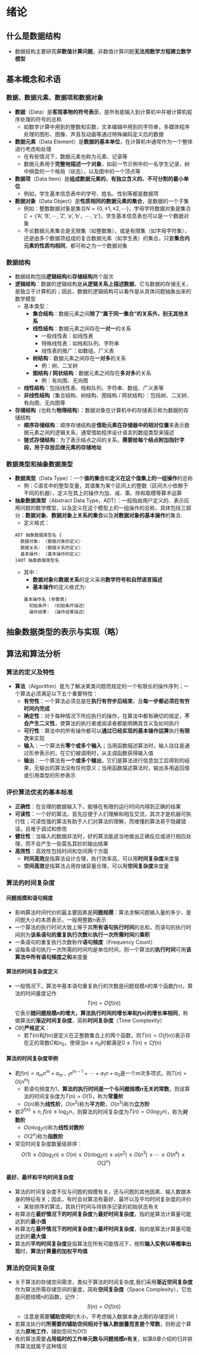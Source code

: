 # 绪论

## 什么是数据结构

+ 数据结构主要研究**非数值计算问题**，非数值计算问题**无法用数学方程建立数学模型**

## 基本概念和术语

### 数据、数据元素、数据项和数据对象

+ **数据**（Data）是**客观事物的符号表示**，是所有能输入到计算机中并被计算机程序处理的符号的总称
  + 如数学计算中用到的整数和实数，文本编辑中用到的字符串，多媒体程序处理的图形、图像、声音及动画等通过特殊编码定义后的数据
+ **数据元素**（Data Element）是**数据的基本单位**，在计算机中通常作为一个整体进行考虑和处理
  + 在有些情况下，数据元素也称为元素、记录等
  + 数据元素用于**完整地描述一个对象**，如前一节示例中的一名学生记录，树中棋盘的一个格局（状态），以及图中的一个顶点等
+ **数据项**（Data Item）是**组成数据元素的、有独立含义的、不可分割的最小单位**
  + 例如，学生基本信息表中的学号、姓名、性别等都是数据项
+ **数据对象**（Data Object）是**性质相同的数据元素的集合**，是数据的一个子集
  + 例如：整数数据对象是集合$N=\{0,\pm 1,\pm 2, \cdots\}$，字母字符数据对象是集合$C=\{\text{‘A’},\text{‘B’},\cdots,\text{‘Z’},\text{‘a’}, \text{‘b’}，\cdots,\text{‘z’}\}$，学生基本信息表也可以是一个数据对象
  + 不论数据元素集合是无限集（如整数集），或是有限集（如字母字符集），还是由多个数据项组成的复合数据光素（如学生表）的集合，只要**集合内元素的性质均相同**，都可称之为一个数据对象

### 数据结构

+ 数据结构包括**逻辑结构**和**存储结构**两个层次
+ **逻辑结构**：数据的逻辑结构是**从逻辑关系上描述数据**，它与数据的存储无关，是独立于计算机的；因此，数据的逻辑结构可以看作是从具体问题抽象出来的数学模型
  + 基本类型：
    + **集合结构**：数据元素之间**除了“属于同一集合”的关系外，别无其他关系**
    + **线性结构**：数据元素之间存在**一对一**的关系
      + 一般线性表：如线性表
      + 特殊线性表：如栈和队列、字符串
      + 线性表的推广：如数组、广义表
    + **树结构**：数据元素之间存在**一对多**的关系
      + 例：树、二叉树
    + **图结构 / 网状结构**：数据元素之间存在**多对多**的关系
      + 例：有向图、无向图
  + **线性结构**：包括线性表、栈和队列、字符串、数组、广义表等
  + **非线性结构**（集合结构、树结构、图结构 / 网状结构）：包括树、二叉树、有向图、无向图等
+ **存储结构**（也称为**物理结构**）：数据对象在计算机中的存储表示称为数据的存储结构
  + **顺序存储结构**：顺序存储结构是**借助元素在存储器中的相对位置**来表示数据元素之间的逻辑关系，通常借助程序设计语言的数组类型来描述
  + **链式存储结构**：为了表示结点之间的关系，**需要给每个结点附加指针字段，用于存放后继元素的存储地址**

### 数据类型和抽象数据类型
+ **数据类型**（Data Type）：一个**值的集合**和**定义在这个值集上的一组操作**的总称
  + 例：C语言中的整型变量，其值集为某个区间上的整数（区间大小依赖于不同的机器），定义在其上的操作为加、减、乘、除和取模等算术运算
+ **抽象数据类型**（Abstract Data Type，ADT）：一般指由用户定义的、表示应用问题的数学模型，以及定义在这个模型上的一组操作的总称，具体包括三部分：**数据对象**、**数据对象上关系的集合**以及**对数据对象的基本操作**的集合.
  + 定义格式：
  ```
  ADT 抽象数据类型名 {
    数据对象: 〈数据对象的定义〉
    数据关系: 〈数据关系的定义〉
    基本操作: 〈基本操作的定义〉
  }ADT 抽象数据类型名
  ```
  + 其中：
    + **数据对象**和**数据关系**的定义采用**数学符号和自然语言描述**
    + **基本操作**的定义格式为:
    ```
    基本操作名 (参数表)
      初始条件: 〈初始条件描述〉
      操作结果: 〈操作结果描述〉
    ```

## 抽象数据类型的表示与实现（略）

## 算法和算法分析

### 算法的定义及特性

+ **算法**（Algorithm）是为了解决某类问题而规定的一个有限长的操作序列；一个算法必须满足以下五个重要特性：
  + **有穷性**：一个算法必须总是在**执行有穷步后结束**，且**每一步都必须在有穷时间内完成**
  + **确定性**：对于每种情况下所应执行的操作，在算法中都有确切的规定，**不会产生二义性**，使算法的执行者或阅读者都能明确其含义及如何执行
  + **可行性**：算法中的所有操作都可以**通过已经实现的基本操作运算**执行**有限次**来实现
  + **输入**：一个算法有**零个或多个输入**；当用函数描述算法时，输人往往是通过形参表示的，在它们被调用时，从主调函数获得输入值
  + **输出**：一个算法有**一个或多个输出**，它们是算法进行信息加工后得到的结果，无输出的算法没有任何意义；当用函数描述算法时，输出多用返回值或引用类型的形参表示

### 评价算法优劣的基本标准

+ **正确性**：在合理的数据输入下，能够在有限的运行时间内得到正确的结果
+ **可读性**：一个好的算法，首先应便于人们理解和相互交流，其次才是机器可执行性；可读性强的算法有助于人们对算法的理解，而难懂的算法易于隐藏错误，且难于调试和修改
+ **健壮性**：当输入的数据非法时，好的算法能适当地做出正确反应或进行相应处理，而不会产生一些莫名其妙的输出结果
+ **高效性**：高效性包括时间和空间两个方面
  + **时间高效**是指算法设计合理，执行效率高，可以用**时间复杂度**来度量
  + **空间高效**是指算法占用存储容量合理，可以用**空间复杂度**来度量

### 算法的时间复杂度

#### 问题规模和语句频度

+ 影响算法时间代价的最主要因素是**问题规模**：算法求解问题输入量的多少，是问题大小的本质表示，一般用整数$n$表示
+ 一个算法的执行时间大致上等于其**所有语句执行时间**的总和，而语句的执行时间则为**该条语句的重复执行次数**和**执行一次所需时间**的**乘积**
+ 一条语句的重复执行次数称作**语句频度**（Frequency Count）
+ 设每条语句执行一次所需的时间均是单位时间，则一个算法的**执行时间**可用**该算法中所有语句频度之和**来度量

#### 算法的时间复杂度定义

+ 一般情况下，算法中基本语句重复执行的次数是问题规模$n$的某个函数$f(n)$，算法的时间量度记作$$T(n)= O(f(n))$$它表示**随问题规模$n$的增大，算法执行时间的增长率和$f(n)$的增长率相同**，称做算法的**渐近时间复杂度**，简称**时间复杂度**（Time Complexity）
+ $O$的**严格定义**：
  + 若$T(n)$和$f(n)$是定义在正整数集合上的两个函数，则$T(n) = O(f(n))$表示存在正的常数$C$和$n_0$，使得当$n \geqslant n_0$时都满足$0 \leqslant T(n) \leqslant Cf(n)$

#### 算法的时间复杂度举例

+ 若$f(n) = a_m n^m + a_{m - 1}n^{m - 1} + \cdots + a_1 n + a_0$是一个$m$次多项式，则$T(n) = O(n^m)$
  + 若语句频度为1，**算法的执行时间是一个与问题规模$n$无关的常数**，则该算法的时间复杂度为$T(n)=O(1)$，称为**常量阶**
  + $O(n)$称为**线性阶**，$O(n^2)$称为**平方阶**，$O(n^3)$称为**立方阶**
+ 若$2^{f(n)} \leqslant n, f(n) \leqslant \log_2 n$，则算法的时间复杂度为$T(n)= O(log_2 n)$，称为**对数阶**
  + $O(n\log_2 n)$称为**线性对数阶**
  + $O(2^n)$称为**指数阶**
+ 常见时间复杂度数量级排序：$$O(1) \leqslant O(\log_2 n) \leqslant O(n) \leqslant O(n\log_2 n) \leqslant o(n^2) \leqslant O(n^3) \leqslant \cdots \leqslant O(n^k) \leqslant O(2^n)$$

#### 最好、最坏和平均时间复杂度

+ 算法的时间复杂度不仅与问题的规模有关，还与问题的其他因素、输入数据本身的特征有关；因此，有时会对算法有最好、最坏以及平均时间复杂度的评价
  + 某些排序的算法，其执行时间与待排序记录的初始状态有关
+ 称算法在**最好情况下的时间复杂度**为**最好时间复杂度**，指的是算法计算量可能达到的**最小值**
+ 称算法在**最坏情况下的时间复杂度**为**最坏时间复杂度**，指的是算法计算量可能达到的**最大值**
+ 算法的**平均时间复杂度**是指算法在所有可能情况下，按照**输入实例以等概率出现**时，**算法计算量的加权平均值**

### 算法的空间复杂度

+ 关于算法的存储空间需求，类似于算法的时间复杂度,我们采用**渐近空间复杂度**作为算法所需存储空间的量度，简称**空间复杂度**（Space Complexity），它也是问题规模n的函数，记作：$$S(n) = O(f(n))$$
  + 注意是需要**辅助空间**的大小，不考虑输入数据本身占用的存储空间！
+ 若算法执行时**所需要的辅助空间相对于输入数据量而言是个常数**，则称这个算法为**原地工作**，辅助空间为$O(1)$
+ 有的算法需要**占用临时的工作单元数与问题规模$n$有关**，如第8章介绍的归并排序算法就属于这种情况


